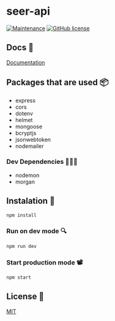 # seer-api
[![Maintenance](https://img.shields.io/badge/Maintained%3F-yes-green.svg)](https://GitHub.com/Naereen/StrapDown.js/graphs/commit-activity)
[![GitHub license](https://img.shields.io/github/license/Naereen/StrapDown.js.svg)](https://github.com/Naereen/StrapDown.js/blob/master/LICENSE)

## Docs 📄

[Documentation](https://documenter.getpostman.com/view/12403851/UVC3kTwP)

## Packages that are used 📦

- express
- cors
- dotenv
- helmet
- mongoose
- bcryptjs
- jsonwebtoken
- nodemailer

### Dev Dependencies 👩🏾‍💻

- nodemon
- morgan

## Instalation 🐝

```bash
npm install
```

### Run on dev mode 🔍

```bash
npm run dev
```

### Start production mode 📽

```bash
npm start
```

## License 📄

[MIT](https://choosealicense.com/licenses/mit/)

